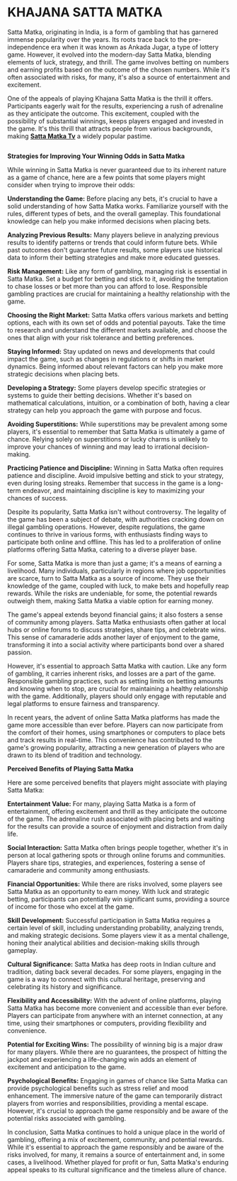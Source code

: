 # KHAJANA SATTA MATKA

Satta Matka, originating in India, is a form of gambling that has garnered immense popularity over the years. Its roots trace back to the pre-independence era when it was known as Ankada Jugar, a type of lottery game. However, it evolved into the modern-day Satta Matka, blending elements of luck, strategy, and thrill. The game involves betting on numbers and earning profits based on the outcome of the chosen numbers. While it's often associated with risks, for many, it's also a source of entertainment and excitement.

One of the appeals of playing Khajana Satta Matka is the thrill it offers. Participants eagerly wait for the results, experiencing a rush of adrenaline as they anticipate the outcome. This excitement, coupled with the possibility of substantial winnings, keeps players engaged and invested in the game. It's this thrill that attracts people from various backgrounds, making **[Satta Matka Tv](https://khajana-satta-matka.in/)** a widely popular pastime.

<p align="center">
<img alt="" border="0" data-original-height="800" data-original-width="800" src="https://blogger.googleusercontent.com/img/b/R29vZ2xl/AVvXsEi5QKJmyS6Vk_b2YXCgGrfsxymBgOdGRaHNxdWP9X4vpna-foNsX_y5dneeArXu9GhF1r56yCQRCttfe_2rmsby7XUj4vVn_2aw-LV6NRX-AJ1P09dPdiy2H-O1-hvnpln1lCKJnqrwYe2QgbJwj_yUTI2PPisQceO_XNZLvu7LuHqUuKp-PcAaEzrNzwpp/s1600/KHAJANA%20SATTA%20MATKA.png"/>
</p>

**Strategies for Improving Your Winning Odds in Satta Matka**

While winning in Satta Matka is never guaranteed due to its inherent nature as a game of chance, here are a few points that some players might consider when trying to improve their odds:

**Understanding the Game:** Before placing any bets, it's crucial to have a solid understanding of how Satta Matka works. Familiarize yourself with the rules, different types of bets, and the overall gameplay. This foundational knowledge can help you make informed decisions when placing bets.

**Analyzing Previous Results:** Many players believe in analyzing previous results to identify patterns or trends that could inform future bets. While past outcomes don't guarantee future results, some players use historical data to inform their betting strategies and make more educated guesses.

**Risk Management:** Like any form of gambling, managing risk is essential in Satta Matka. Set a budget for betting and stick to it, avoiding the temptation to chase losses or bet more than you can afford to lose. Responsible gambling practices are crucial for maintaining a healthy relationship with the game.

**Choosing the Right Market:** Satta Matka offers various markets and betting options, each with its own set of odds and potential payouts. Take the time to research and understand the different markets available, and choose the ones that align with your risk tolerance and betting preferences.

**Staying Informed:** Stay updated on news and developments that could impact the game, such as changes in regulations or shifts in market dynamics. Being informed about relevant factors can help you make more strategic decisions when placing bets.

**Developing a Strategy:** Some players develop specific strategies or systems to guide their betting decisions. Whether it's based on mathematical calculations, intuition, or a combination of both, having a clear strategy can help you approach the game with purpose and focus.

**Avoiding Superstitions:** While superstitions may be prevalent among some players, it's essential to remember that Satta Matka is ultimately a game of chance. Relying solely on superstitions or lucky charms is unlikely to improve your chances of winning and may lead to irrational decision-making.

**Practicing Patience and Discipline:** Winning in Satta Matka often requires patience and discipline. Avoid impulsive betting and stick to your strategy, even during losing streaks. Remember that success in the game is a long-term endeavor, and maintaining discipline is key to maximizing your chances of success.

Despite its popularity, Satta Matka isn't without controversy. The legality of the game has been a subject of debate, with authorities cracking down on illegal gambling operations. However, despite regulations, the game continues to thrive in various forms, with enthusiasts finding ways to participate both online and offline. This has led to a proliferation of online platforms offering Satta Matka, catering to a diverse player base.

For some, Satta Matka is more than just a game; it's a means of earning a livelihood. Many individuals, particularly in regions where job opportunities are scarce, turn to Satta Matka as a source of income. They use their knowledge of the game, coupled with luck, to make bets and hopefully reap rewards. While the risks are undeniable, for some, the potential rewards outweigh them, making Satta Matka a viable option for earning money.

The game's appeal extends beyond financial gains; it also fosters a sense of community among players. Satta Matka enthusiasts often gather at local hubs or online forums to discuss strategies, share tips, and celebrate wins. This sense of camaraderie adds another layer of enjoyment to the game, transforming it into a social activity where participants bond over a shared passion.

However, it's essential to approach Satta Matka with caution. Like any form of gambling, it carries inherent risks, and losses are a part of the game. Responsible gambling practices, such as setting limits on betting amounts and knowing when to stop, are crucial for maintaining a healthy relationship with the game. Additionally, players should only engage with reputable and legal platforms to ensure fairness and transparency.

In recent years, the advent of online Satta Matka platforms has made the game more accessible than ever before. Players can now participate from the comfort of their homes, using smartphones or computers to place bets and track results in real-time. This convenience has contributed to the game's growing popularity, attracting a new generation of players who are drawn to its blend of tradition and technology.

**Perceived Benefits of Playing Satta Matka**

Here are some perceived benefits that players might associate with playing Satta Matka:

**Entertainment Value:** For many, playing Satta Matka is a form of entertainment, offering excitement and thrill as they anticipate the outcome of the game. The adrenaline rush associated with placing bets and waiting for the results can provide a source of enjoyment and distraction from daily life.

**Social Interaction:** Satta Matka often brings people together, whether it's in person at local gathering spots or through online forums and communities. Players share tips, strategies, and experiences, fostering a sense of camaraderie and community among enthusiasts.

**Financial Opportunities:** While there are risks involved, some players see Satta Matka as an opportunity to earn money. With luck and strategic betting, participants can potentially win significant sums, providing a source of income for those who excel at the game.

**Skill Development:** Successful participation in Satta Matka requires a certain level of skill, including understanding probability, analyzing trends, and making strategic decisions. Some players view it as a mental challenge, honing their analytical abilities and decision-making skills through gameplay.

**Cultural Significance:** Satta Matka has deep roots in Indian culture and tradition, dating back several decades. For some players, engaging in the game is a way to connect with this cultural heritage, preserving and celebrating its history and significance.

**Flexibility and Accessibility:** With the advent of online platforms, playing Satta Matka has become more convenient and accessible than ever before. Players can participate from anywhere with an internet connection, at any time, using their smartphones or computers, providing flexibility and convenience.

**Potential for Exciting Wins:** The possibility of winning big is a major draw for many players. While there are no guarantees, the prospect of hitting the jackpot and experiencing a life-changing win adds an element of excitement and anticipation to the game.

**Psychological Benefits:** Engaging in games of chance like Satta Matka can provide psychological benefits such as stress relief and mood enhancement. The immersive nature of the game can temporarily distract players from worries and responsibilities, providing a mental escape. However, it's crucial to approach the game responsibly and be aware of the potential risks associated with gambling.

In conclusion, Satta Matka continues to hold a unique place in the world of gambling, offering a mix of excitement, community, and potential rewards. While it's essential to approach the game responsibly and be aware of the risks involved, for many, it remains a source of entertainment and, in some cases, a livelihood. Whether played for profit or fun, Satta Matka's enduring appeal speaks to its cultural significance and the timeless allure of chance.
